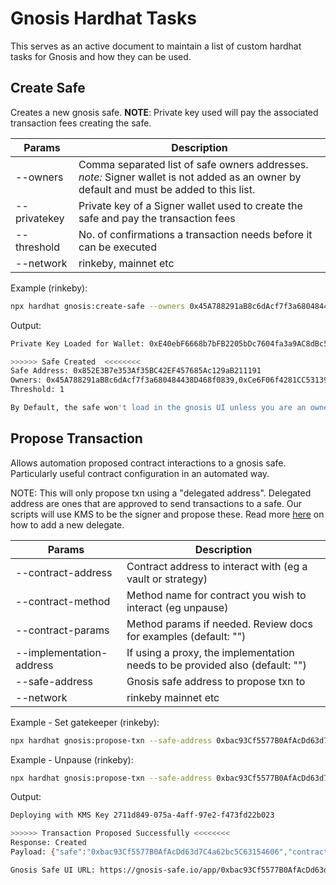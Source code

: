 # Gnosis Hardhat Tasks

This serves as an active document to maintain a list of custom hardhat tasks for Gnosis and how they can be used.

## Create Safe

Creates a new gnosis safe.
**NOTE**: Private key used will pay the associated transaction fees creating the safe.

| Params       | Description                                                                                                                              |
| ------------ | ---------------------------------------------------------------------------------------------------------------------------------------- |
| --owners     | Comma separated list of safe owners addresses. _note:_ Signer wallet is not added as an owner by default and must be added to this list. |
| --privatekey | Private key of a Signer wallet used to create the safe and pay the transaction fees                                                      |
| --threshold  | No. of confirmations a transaction needs before it can be executed                                                                       |
| --network    | rinkeby, mainnet etc                                                                                                                     |

Example (rinkeby):

```bash
npx hardhat gnosis:create-safe --owners 0x45A788291aB8c6dAcf7f3a680484438D468f0839,0xCe6F06f4281CC5313936836eb39b93a75c866C3b --threshold 1 --privatekey 1111111111111111111111111111111111111111111111111111 --network rinkeby
```

Output:

```bash
Private Key Loaded for Wallet: 0xE40ebF6668b7bFB2205bDc7604fa3a9AC8dBc529

>>>>>> Safe Created  <<<<<<<<
Safe Address: 0x852E3B7e353Af35BC42EF457685Ac129aB211191
Owners: 0x45A788291aB8c6dAcf7f3a680484438D468f0839,0xCe6F06f4281CC5313936836eb39b93a75c866C3b
Threshold: 1

By Default, the safe won't load in the gnosis UI unless you are an owner. You will need to add it manually using the safe address above. Visit https://gnosis-safe.io/app/load to do this.
```

## Propose Transaction

Allows automation proposed contract interactions to a gnosis safe. Particularly useful contract configuration in an automated way.

NOTE: This will only propose txn using a "delegated address". Delegated address are ones that are approved to send transactions to a safe.
Our scripts will use KMS to be the signer and propose these. Read more [here](https://github.com/gnosis/safe-docs/blob/v1.0.28/docs/tutorial_tx_service_set_delegate.md) on how to add a new delegate.

| Params                   | Description                                                                  |
| ------------------------ | ---------------------------------------------------------------------------- |
| --contract-address       | Contract address to interact with (eg a vault or strategy)                   |
| --contract-method        | Method name for contract you wish to interact (eg unpause)                   |
| --contract-params        | Method params if needed. Review docs for examples (default: "")              |
| --implementation-address | If using a proxy, the implementation needs to be provided also (default: "") |
| --safe-address           | Gnosis safe address to propose txn to                                        |
| --network                | rinkeby mainnet etc                                                          |

Example - Set gatekeeper (rinkeby):

```bash
npx hardhat gnosis:propose-txn --safe-address 0xbac93Cf5577B0AfAcDd63d7C4a62bc5C63154606 --contract-address 0x96C0A66Fa296E72C29B3343f0DE5292665c8B4BC --contract-method setGatekeeper --contract-params '["0xE40ebF6668b7bFB2205bDc7604fa3a9AC8dBc529"]' --network rinkeby
```

Example - Unpause (rinkeby):

```bash
npx hardhat gnosis:propose-txn --safe-address 0xbac93Cf5577B0AfAcDd63d7C4a62bc5C63154606 --contract-address 0x96C0A66Fa296E72C29B3343f0DE5292665c8B4BC --contract-method unpause --network rinkeby
```

Output:

```bash
Deploying with KMS Key 2711d849-075a-4aff-97e2-f473fd22b023

>>>>>> Transaction Proposed Successfully <<<<<<<<
Response: Created
Payload: {"safe":"0xbac93Cf5577B0AfAcDd63d7C4a62bc5C63154606","contractTransactionHash":"0x0a0248631864b38a6a1998fdcd3498f7d406f5eb098ba09809e5e5b6996ff196","sender":"0xdfFB02d51375Ff9BE267FD24756d8Ab97CDc24cf","signature":"0x1f026f0aac83632fbf68bd473aebeb60fc1ae043180ec6b9d55dc084239d67a83fa60ab22bc5b788218c1ae53db6fdbed08d1cf05504e1be9e1c73de15e4cb4d1c","origin":"automation","to":"0x96C0A66Fa296E72C29B3343f0DE5292665c8B4BC","value":"0","data":"0xfbb97956000000000000000000000000ce6f06f4281cc5313936836eb39b93a75c866c3b","operation":0,"baseGas":0,"gasPrice":0,"gasToken":"0x0000000000000000000000000000000000000000","refundReceiver":"0x0000000000000000000000000000000000000000","nonce":22,"safeTxGas":0}

Gnosis Safe UI URL: https://gnosis-safe.io/app/0xbac93Cf5577B0AfAcDd63d7C4a62bc5C63154606/transactions/queue
```
